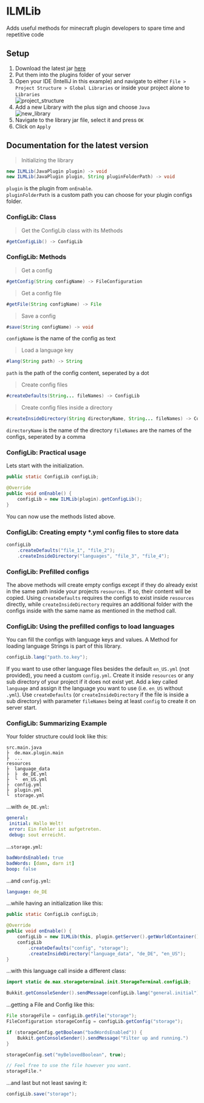 # ILMLib

Adds useful methods for minecraft plugin developers to spare time and repetitive code

## Setup

1. Download the latest jar [here](https://github.com/ItsLeMax/ILMLib/releases/latest)
2. Put them into the plugins folder of your server
3. Open your IDE (IntelliJ in this example) and navigate to either
   `File > Project Structure > Global Libraries` or inside your project alone to `Libraries`\
   ![project_structure](https://github.com/ItsLeMax/ILMLib/assets/80857459/74ea10a3-f8ba-4af3-8d9b-03a89a0e31b5)
4. Add a new Library with the plus sign and choose `Java`\
   ![new_library](https://github.com/ItsLeMax/ILMLib/assets/80857459/9a90cc22-b008-42fb-9973-0f1c9a9a45d3)
5. Navigate to the library jar file, select it and press `OK`
6. Click on `Apply`

## Documentation for the latest version

> Initializing the library

```java
new ILMLib(JavaPlugin plugin) -> void
new ILMLib(JavaPlugin plugin, String pluginFolderPath) -> void
```

`plugin` is the plugin from `onEnable`.\
`pluginFolderPath` is a custom path you can choose for your plugin configs folder.

### ConfigLib: Class

> Get the ConfigLib class with its Methods

```java
#getConfigLib() -> ConfigLib
```

### ConfigLib: Methods

> Get a config

```java
#getConfig(String configName) -> FileConfiguration
```

> Get a config file

```java
#getFile(String configName) -> File
```

> Save a config

```java
#save(String configName) -> void
```

`configName` is the name of the config as text

> Load a language key

```java
#lang(String path) -> String
```

`path` is the path of the config content, seperated by a dot

> Create config files

```java
#createDefaults(String... fileNames) -> ConfigLib
```

> Create config files inside a directory

```java
#createInsideDirectory(String directoryName, String... fileNames) -> ConfigLib
```

`directoryName` is the name of the directory
`fileNames` are the names of the configs, seperated by a comma

### ConfigLib: Practical usage

Lets start with the initialization.

```java
public static ConfigLib configLib;

@Override
public void onEnable() {
    configLib = new ILMLib(plugin).getConfigLib();
}
```

You can now use the methods listed above.

### ConfigLib: Creating empty *.yml config files to store data

```java
configLib
    .createDefaults("file_1", "file_2");
    .createInsideDirectory("languages", "file_3", "file_4");
```

### ConfigLib: Prefilled configs

The above methods will create empty configs except if they do already exist in the same path inside your projects `resources`.
If so, their content will be copied. Using `createDefaults` requires the configs to exist inside `resources` directly, while
`createInsideDirectory` requires an additional folder with the configs inside with the same name as mentioned in the method call.

### ConfigLib: Using the prefilled configs to load languages

You can fill the configs with language keys and values. A Method for loading language Strings is part of this library.

```java
configLib.lang("path.to.key");
```

If you want to use other language files besides the default `en_US.yml` (not provided), you need a custom `config.yml`.
Create it inside `resources` or any sub directory of your project if it does not exist yet.
Add a key called `language` and assign it the language you want to use (i.e. `en_US` without `.yml`).
Use `createDefaults` (or `createInsideDirectory` if the file is inside a sub directory) with parameter `fileNames`
being at least `config` to create it on server start.

### ConfigLib: Summarizing Example

Your folder structure could look like this:

```
src.main.java
├  de.max.plugin.main
├  ...
resources
├  language_data
├  ├  de_DE.yml
├  └  en_US.yml
├  config.yml
├  plugin.yml
└  storage.yml
```

...with `de_DE.yml`:

```yaml
general:
 initial: Hallo Welt!
 error: Ein Fehler ist aufgetreten.
 debug: sout erreicht.
```

...`storage.yml`:

```yaml
badWordsEnabled: true
badWords: [damn, darn it]
boop: false
```

...and `config.yml`:

```yaml
language: de_DE
```

...while having an initialization like this:

```java
public static ConfigLib configLib;

@Override
public void onEnable() {
    configLib = new ILMLib(this, plugin.getServer().getWorldContainer()).getConfigLib();
    configLib
        .createDefaults("config", "storage");
        .createInsideDirectory("language_data", "de_DE", "en_US");
}
```

...with this language call inside a different class:

```java
import static de.max.storageterminal.init.StorageTerminal.configLib;

Bukkit.getConsoleSender().sendMessage(configLib.lang("general.initial")); // sends "Hallo Welt!"
```

...getting a File and Config like this:

```java
File storageFile = configLib.getFile("storage");
FileConfiguration storageConfig = configLib.getConfig("storage");

if (storageConfig.getBoolean("badWordsEnabled")) {
    Bukkit.getConsoleSender().sendMessage("Filter up and running.")
}

storageConfig.set("myBelovedBoolean", true);

// Feel free to use the file however you want.
storageFile.*
```

...and last but not least saving it:

```java
configLib.save("storage");
```